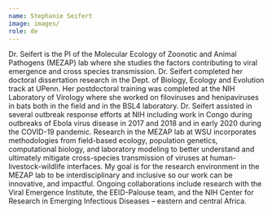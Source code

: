 ```yaml
---
name: Stephanie Seifert
image: images/
role: de
---
```

 
Dr. Seifert is the PI of the Molecular Ecology of Zoonotic and Animal Pathogens (MEZAP) lab where she studies the factors contributing to viral emergence and cross species transmission. Dr. Seifert completed her doctoral dissertation research in the Dept. of Biology, Ecology and Evolution track at UPenn. Her postdoctoral training was completed at the NIH Laboratory of Virology where she worked on filoviruses and henipaviruses in bats both in the field and in the BSL4 laboratory. Dr. Seifert assisted in several outbreak response efforts at NIH including work in Congo during outbreaks of Ebola virus disease in 2017 and 2018 and in early 2020 during the COVID-19 pandemic. Research in the MEZAP lab at WSU incorporates methodologies from field-based ecology, population genetics, computational biology, and laboratory modeling to better understand and ultimately mitigate cross-species transmission of viruses at human-livestock-wildlife interfaces. My goal is for the research environment in the MEZAP lab to be interdisciplinary and inclusive so our work can be innovative, and impactful. Ongoing collaborations include research with the Viral Emergence Institute, the EEID-Palouse team, and the NIH Center for Research in Emerging Infectious Diseases – eastern and central Africa.

